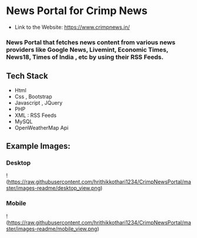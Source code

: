 # News Portal for Crimp News
* Link to the Website: https://www.crimpnews.in/
### News Portal that fetches news content from various news providers like Google News, Livemint, Economic Times, News18, Times of India , etc by using their RSS Feeds.

## Tech Stack
* Html
* Css , Bootstrap
* Javascript , JQuery
* PHP
* XML : RSS Feeds
* MySQL
* OpenWeatherMap Api

## Example Images:

### Desktop
!(https://raw.githubusercontent.com/hrithikkothari1234/CrimpNewsPortal/master/images-readme/desktop_view.png)
### Mobile
!(https://raw.githubusercontent.com/hrithikkothari1234/CrimpNewsPortal/master/images-readme/mobile_view.png)
